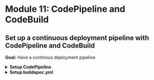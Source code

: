 # Module 11: CodePipeline and CodeBuild

## Set up a continuous deployment pipeline with CodePipeline and CodeBuild

**Goal:** Have a continous deployment pipeline

<details>
<summary><b>Setup CodePipeline</b></summary><p>

1. Go to the AWS Console

2. Go to the CodePipeline console

3. Click `Create Pipeline`

4. Call your pipeline `workshop-` followed by your name, e.g. `workshop-yancui`

![](/images/mod11-001.png)

5. Click `Next step`

6. Choose `GitHub` as `Source provider`

7. Click `Connect to GitHub`

8. Authorize the app

9. Select your repo, and branch

![](/images/mod11-002.png)

10. Click `Next step`

11. Choose `AWS CodeBuild` as `Build provider`

12. Choose `Create a new build project` and call the build project `workshop-dev-` followed by your name, e.g. `workshop-dev-yancui`

![](/images/mod11-003.png)

13. Choose `Use an image managed by AWS CodeBuild` and choose `Ubuntu`, `Node.js` and `aws/codebuild/nodejs:8.11.0`

14. Choose `Use the buildspec.yml in the source code root directory`

![](/images/mod11-004.png)

15. Leave the `Caching` and `VPC` configurations as they are

16. Under `Advanced`, `Environment variables`, add the environment variables `STAGE` and `REGION`. We'll use them to control which stage and region our functions would be deployed to.

![](/images/mod11-005.png)

17. Cick `Save build project`

![](/images/mod11-006.png)

18. Click `Next step`

19. Choose `No Deployment` for `Deployment provider`. We'll deploy from our build script

![](/images/mod11-007.png)

20. Click `Next step`

21. Click `Create role`

22. In the new window, accept the default permissions and click `Allow`

23. Click `Next step`

24. Click `Create pipeline`

![](/images/mod11-008.png)

Congratulations! You have created your first pipeline!

Fortunately, this first build is doomed to fail because we haven't created a `buildspec.yml` yet.

![](/images/mod11-009.png)

</p></details>

<details>
<summary><b>Setup buildspec.yml</b></summary><p>

1. Add a file `buildspec.yml` under the project's root folder

2. Modify the `buildspec.yml` to the following

```yml
version: 0.2

phases:
  build:
    commands:
      - npm install
      - npm test
      - npm run sls -- deploy -s $STAGE -r $REGION
```



</p></details>